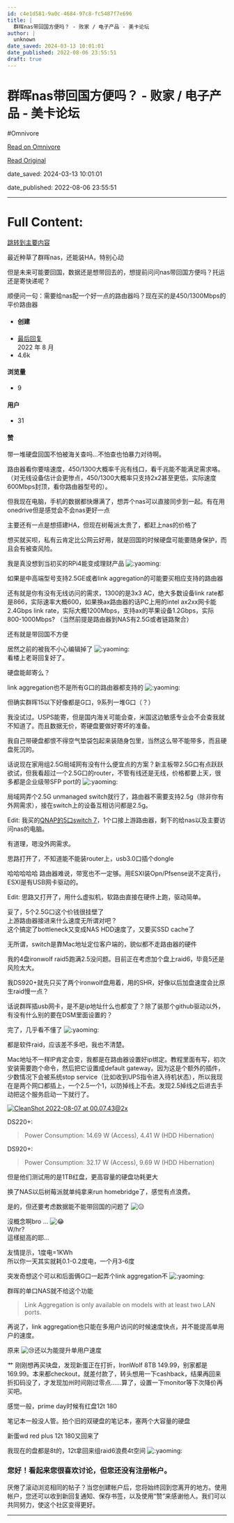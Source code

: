 ```yaml
---
id: c4e1d581-9a0c-4684-97c8-fc5487f7e696
title: |
  群晖nas带回国方便吗？ - 败家 / 电子产品 - 美卡论坛
author: |
  unknown
date_saved: 2024-03-13 10:01:01
date_published: 2022-08-06 23:55:51
draft: true
---
```


# 群晖nas带回国方便吗？ - 败家 / 电子产品 - 美卡论坛
#Omnivore

[Read on Omnivore](https://omnivore.app/me/nas-18e381dcd23)

[Read Original](https://www.uscardforum.com/t/topic/99390)

date_saved: 2024-03-13 10:01:01

date_published: 2022-08-06 23:55:51

--- 

# Full Content: 

[跳转到主要内容](#main-container)

最近种草了群晖nas，还能装HA，特别心动

但是未来可能要回国，数据还是想带回去的，想提前问问nas带回国方便吗？托运还是寄快递呢？

顺便问一句：需要给nas配一个好一点的路由器吗？现在买的是450/1300Mbps的平价路由器

* #### 创建
* [ 最后回复 ](https://www.uscardforum.com/t/topic/99390/41)  
[ ](https://www.uscardforum.com/t/topic/99390/41)  2022 年 8 月
* 4.6k  
#### 浏览量
* 9  
#### 用户
* 31  
#### 赞

带一堆硬盘回国不怕被海关查吗…不怕查也怕暴力对待啊。

路由器看你要啥速度，450/1300大概率千兆有线口，看千兆能不能满足需求咯。（对无线设备估计会更惨点，450/1300大概率只支持2x2甚至更低，实际速度600Mbps封顶，看你路由器型号的）。

但我现在电脑，手机的数据都快爆满了，想弄个nas可以直接同步到一起。有在用onedrive但是感觉会不会nas更好一点

主要还有一点是想搭建HA，但现在树莓派太贵了，都赶上nas的价格了

想买就买呗，私有云肯定比公网云好用，就是回国的时候硬盘可能要随身保护，而且会有被查风险。

我是真没想到当初买的RPi4能变成理财产品 ![:yaoming:](https://proxy-prod.omnivore-image-cache.app/0x0,sHMWBnjYaJBnrF2z7CP8deY9GiC8NMg2qA4Vr7eEccso/https://d1do1axor6p0u1.cloudfront.net/original/3X/2/0/20854a782c784b51b8d7cf43a4b8075bbe4b9664.png?v=12 ":yaoming:")

如果是中高端型号支持2.5GE或者link aggregation的可能要买相应支持的路由器

还有就是你有没有无线访问的需求，1300的是3x3 AC，绝大多数设备link rate都是866，实际速率大概600，如果换ax路由器的话PC上用的intel ax2xx网卡能2.4Gbps link rate，实际大概1200Mbps，支持ax的苹果设备1.2Gbps，实际800-1000Mbps? （当然前提是路由器到NAS有2.5G或者链路聚合）

还有就是带回国不方便

居然之前的被我不小心编辑掉了 ![:yaoming:](https://proxy-prod.omnivore-image-cache.app/0x0,sHMWBnjYaJBnrF2z7CP8deY9GiC8NMg2qA4Vr7eEccso/https://d1do1axor6p0u1.cloudfront.net/original/3X/2/0/20854a782c784b51b8d7cf43a4b8075bbe4b9664.png?v=12 ":yaoming:")  
看楼上老哥回复好了。

硬盘能邮寄么？

link aggregation也不是所有G口的路由器都支持的 ![:yaoming:](https://proxy-prod.omnivore-image-cache.app/0x0,sHMWBnjYaJBnrF2z7CP8deY9GiC8NMg2qA4Vr7eEccso/https://d1do1axor6p0u1.cloudfront.net/original/3X/2/0/20854a782c784b51b8d7cf43a4b8075bbe4b9664.png?v=12 ":yaoming:")

但确实群晖15以下好像都是G口，9系列一堆G口（？）

我没试过。USPS能寄，但是国内海关可能会查，米国这边敏感专业会不会查我就不知道了。而且数据无价，寄硬盘要做好寄坏的准备。

我自己带硬盘都恨不得空气垫袋包起来装随身包里，当然这么带不能带多，而且硬盘死沉的。

话说现在家用组2.5G局域网有没有什么便宜点的方案？新主板带2.5G口有点跃跃欲试，但我看超过一个2.5G口的router，不管有线还是无线，价格都要上天，很多都是企业级带SFP port的 ![:yaoming:](https://proxy-prod.omnivore-image-cache.app/0x0,sHMWBnjYaJBnrF2z7CP8deY9GiC8NMg2qA4Vr7eEccso/https://d1do1axor6p0u1.cloudfront.net/original/3X/2/0/20854a782c784b51b8d7cf43a4b8075bbe4b9664.png?v=12 ":yaoming:")

局域网弄个2.5G unmanaged switch就行了，路由器不需要支持2.5g（除非你有外网需求），接在switch上的设备互相访问都是2.5g。

Edit: 我买的[QNAP的5口switch 7](https://www.bhphotovideo.com/c/product/1585104-REG/qnap%5Fqsw%5F1105%5F5t%5Fus%5Fqsw%5F1105%5F5t%5F5%5Fport%5F2%5F5gbps.html)，1个口接上游路由器，剩下的给nas以及主要访问nas的电脑。

有道理，嗯没外网需求。

思路打开了，不知道能不能装router上，usb3.0口插个dongle 

哈哈哈哈哈 路由器难说，带宽也不一定够。用ESXI装Opn/Pfsense说不定真行，ESXI是有USB网卡驱动的。

Edit: 思路又打开了，用什么虚拟机，软路由直接在硬件上跑，驱动简单。

妥了，5个2.5G口这个价钱很挂壁了   
上游路由器接进来什么速度无所谓对吧？  
这个搞定了bottleneck又变成NAS HDD速度了，又要买SSD cache了 

无所谓，switch是靠Mac地址定位客户端的，貌似都不走路由器的硬件

我的4盘ironwolf raid5跑满2.5没问题。目前正在考虑加个盘上raid6，毕竟5还是风险太大。

我DS920+就先只买了两个ironwolf盘用着，用的SHR，好像以后加盘速度会比原生raid慢一点？

话说群晖插usb网卡，是不是ip地址什么也都变了？除了装那个github驱动以外，有没有什么别的要在DSM里面设置的？

完了，几乎看不懂了 ![:yaoming:](https://proxy-prod.omnivore-image-cache.app/0x0,sHMWBnjYaJBnrF2z7CP8deY9GiC8NMg2qA4Vr7eEccso/https://d1do1axor6p0u1.cloudfront.net/original/3X/2/0/20854a782c784b51b8d7cf43a4b8075bbe4b9664.png?v=12 ":yaoming:")

都是软件raid，应该差不多吧，我也不清楚。

Mac地址不一样IP肯定会变，我都是在路由器设置好ip绑定。教程里面有写，初次安装需要跑个命令，然后把它设置成default gateway。因为这是个额外的插件，少数情况下会被系统stop service（比如收到UPS指令进入待机状态），所以我现在是两个网口都插上，一个2.5一个1，以防掉线上不去。发现2.5掉线之后进去手动把这个服务启动一下就行了。

[![CleanShot 2022-08-07 at 00.07.43@2x](https://proxy-prod.omnivore-image-cache.app/690x454,s026sPFK4Y4aRwmAuu6IpMGz9f9naT7qE7dvB6C5tmiA/https://d1do1axor6p0u1.cloudfront.net/optimized/3X/d/5/d5ea54ee39512a75d4450ff20c4aaafe7d0b821e_2_690x454.png)](https://d1do1axor6p0u1.cloudfront.net/original/3X/d/5/d5ea54ee39512a75d4450ff20c4aaafe7d0b821e.png "CleanShot 2022-08-07 at 00.07.43@2x")

DS220+:

> Power Consumption: 14.69 W (Access), 4.41 W (HDD Hibernation)

DS920+:

> Power Consumption: 32.17 W (Access), 9.69 W (HDD Hibernation)

但是他们测试用的是1TB红盘，更高容量的硬盘功耗更大

换了NAS以后树莓派就单纯拿来run homebridge了，感觉有点浪费。

是的，但还要考虑数据能不能带回国的问题了 ![:expressionless:](https://proxy-prod.omnivore-image-cache.app/0x0,sp9yATwhupEi98IjP6mPyo3Mjrd-Rj5mnKDXDvfvip1Q/https://www.uscardforum.com/images/emoji/apple/expressionless.png?v=12 ":expressionless:")

沒概念啊bro … ![:joy:](https://proxy-prod.omnivore-image-cache.app/0x0,s2AzLzUIzBgzZLSy1pgWmx_I2rWlx6MGPZwmi-KNBjPw/https://www.uscardforum.com/images/emoji/apple/joy.png?v=12 ":joy:")  
W/hr?  
這樣挺高的耶…

友情提示，1度电=1KWh  
所以你一天其实就耗0.1-0.2度电，一个月3-6度

突发奇想这个可以和后面俩G口一起弄个link aggregation不 ![:yaoming:](https://proxy-prod.omnivore-image-cache.app/0x0,sHMWBnjYaJBnrF2z7CP8deY9GiC8NMg2qA4Vr7eEccso/https://d1do1axor6p0u1.cloudfront.net/original/3X/2/0/20854a782c784b51b8d7cf43a4b8075bbe4b9664.png?v=12 ":yaoming:")

群晖的单口NAS就不给这个功能 

> Link Aggregation is only available on models with at least two LAN ports.

再说了，link aggregation也只能在多用户访问的时候速度快点，并不能提高单用户的速度。

原来 ![:cry:](https://proxy-prod.omnivore-image-cache.app/0x0,sr7_SzdTqnj9EPIIStC4WlNEtl-QNCY0ZV-6zHNyYE-E/https://d1do1axor6p0u1.cloudfront.net/original/2X/7/7bb658c5aabe303f64d701b738dd5a696b04b01c.png?v=12 ":cry:")还以为能提升单用户速度

艹 刚刚想再买块盘，发现新蛋正在打折，IronWolf 8TB 149.99，别家都是169.99。本来都checkout，就差付款了，转头想用一下cashback，结果再回来折扣码没了，才发现加州时间刚过零点……算了，设置一下monitor等下次降价再买吧。

感觉一般，prime day时候有红盘12t 180

笔记本一般没人管。拍个旧的双硬盘的笔记本，塞两个大容量的硬盘

新蛋wd red plus 12t 180又回来了

我现在的盘都是8t的，12t拿回来组raid6浪费4t空间 ![:yaoming:](https://proxy-prod.omnivore-image-cache.app/0x0,sHMWBnjYaJBnrF2z7CP8deY9GiC8NMg2qA4Vr7eEccso/https://d1do1axor6p0u1.cloudfront.net/original/3X/2/0/20854a782c784b51b8d7cf43a4b8075bbe4b9664.png?v=12 ":yaoming:")

### 您好！看起来您很喜欢讨论，但您还没有注册帐户。

厌倦了滚动浏览相同的帖子？当您创建帐户后，您将始终回到您离开的地方。使用帐户，您还可以收到新回复通知、保存书签，以及使用“赞”来感谢他人。我们可以共同努力，使这个社区变得更好。

  

---

